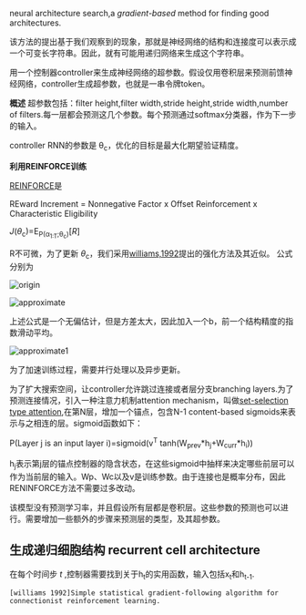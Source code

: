 neural architecture search,a _gradient-based_ method for finding good architectures.

该方法的提出基于我们观察到的现象，那就是神经网络的结构和连接度可以表示成一个可变长字符串。因此，就有可能用递归网络来生成这个字符串。

用一个控制器controller来生成神经网络的超参数。假设仅用卷积层来预测前馈神经网络，controller生成超参数，也就是一串令牌token。

**概述**
超参数包括：filter height,filter width,stride height,stride width,number of filters.每一层都会预测这几个参数。每个预测通过softmax分类器，作为下一步的输入。

controller RNN的参数是 θ<sub>c</sub>，优化的目标是最大化期望验证精度。


**利用REINFORCE训练**

[REINFORCE](http://neuro.bstu.by/ai/To-dom/My_research/Papers-2.1-done/RRNN/1/Ref/williams-92.pdf)是

REward Increment = Nonnegative Factor x Offset Reinforcement x Characteristic Eligibility

_J_(_θ_<sub>c</sub>)=E<sub>P(α<sub>1:T</sub>;θ<sub>c</sub>)</sub>[_R_]

R不可微，为了更新 _θ_<sub>c</sub>，我们采用[williams,1992](https://cloud.tencent.com/developer/article/1361122)提出的强化方法及其近似。
公式分别为

![origin](https://github.com/willhelm-nudt/photo/blob/master/williams92.png)

![approximate](https://github.com/willhelm-nudt/photo/blob/master/approx.png)

上述公式是一个无偏估计，但是方差太大，因此加入一个b，前一个结构精度的指数滑动平均。

![approximate1](https://github.com/willhelm-nudt/photo/blob/master/approx1.png)

为了加速训练过程，需要并行处理以及异步更新。

为了扩大搜索空间，让controller允许跳过连接或者层分支branching layers.为了预测连接情况，引入一种注意力机制attention mechanism，叫做[set-selection type attention](https://arxiv.org/abs/1511.04834),在第N层，增加一个锚点，包含N-1 content-based sigmoids来表示与之相连的层。sigmoid函数如下：

P(Layer j is an input layer i)=sigmoid(v<sup>T</sup> tanh(W<sub>prev</sub>*h<sub>j</sub>+W<sub>curr</sub>*h<sub>i</sub>))

h<sub>j</sub>表示第j层的锚点控制器的隐含状态，在这些sigmoid中抽样来决定哪些前层可以作为当前层的输入。Wp、Wc以及v是训练参数。由于连接也是概率分布，因此RENINFORCE方法不需要过多改动。

该模型没有预测学习率，并且假设所有层都是卷积层。这些参数的预测也可以进行。需要增加一些额外的步骤来预测层的类型，及其超参数。

## 生成递归细胞结构 recurrent cell architecture

在每个时间步 _t_ ,控制器需要找到关于h<sub>t</sub>的实用函数，输入包括x<sub>t</sub>和h<sub>t-1</sub>.


```
[williams 1992]Simple statistical gradient-following algorithm for connectionist reinforcement learning.
```

